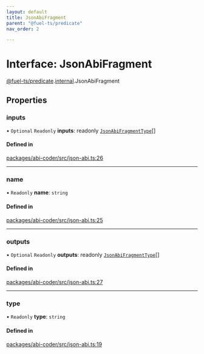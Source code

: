 ```yaml
---
layout: default
title: JsonAbiFragment
parent: "@fuel-ts/predicate"
nav_order: 2

---
```


# Interface: JsonAbiFragment

[@fuel-ts/predicate](../index.md).[internal](../namespaces/internal.md).JsonAbiFragment

## Properties

### inputs

• `Optional` `Readonly` **inputs**: readonly [`JsonAbiFragmentType`](internal-JsonAbiFragmentType.md)[]

#### Defined in

[packages/abi-coder/src/json-abi.ts:26](https://github.com/FuelLabs/fuels-ts/blob/master/packages/abi-coder/src/json-abi.ts#L26)

___

### name

• `Readonly` **name**: `string`

#### Defined in

[packages/abi-coder/src/json-abi.ts:25](https://github.com/FuelLabs/fuels-ts/blob/master/packages/abi-coder/src/json-abi.ts#L25)

___

### outputs

• `Optional` `Readonly` **outputs**: readonly [`JsonAbiFragmentType`](internal-JsonAbiFragmentType.md)[]

#### Defined in

[packages/abi-coder/src/json-abi.ts:27](https://github.com/FuelLabs/fuels-ts/blob/master/packages/abi-coder/src/json-abi.ts#L27)

___

### type

• `Readonly` **type**: `string`

#### Defined in

[packages/abi-coder/src/json-abi.ts:19](https://github.com/FuelLabs/fuels-ts/blob/master/packages/abi-coder/src/json-abi.ts#L19)
